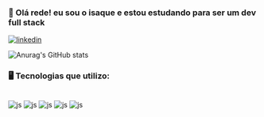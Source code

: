### 👋 Olá rede! eu sou o isaque e estou estudando para ser um dev full stack

 [![linkedin](https://img.shields.io/badge/LinkedIn-0077B5?style=for-the-badge&logo=linkedin&logoColor=white)](https://www.linkedin.com/in/isaquecod/)

![Anurag's GitHub stats](https://github-readme-stats.vercel.app/api?username=izaq-code&show_icons=true&theme=tokyonight) 

### 🖥️ Tecnologias que utilizo:

<div style="display: incline_block"><br/>
    <img aling="center" alt="js" src="https://img.shields.io/badge/JavaScript-F7DF1E?style=for-the-badge&logo=javascript&logoColor=black"/>
    <img aling="center" alt="js" src="https://img.shields.io/badge/HTML5-E34F26?style=for-the-badge&logo=html5&logoColor=white"/> 
    <img aling="center" alt="js" src="https://img.shields.io/badge/CSS3-1572B6?style=for-the-badge&logo=css3&logoColor=white "/> 
    <img aling="center" alt="js" src="https://img.shields.io/badge/Python-14354C?style=for-the-badge&logo=python&logoColor=white"/>
    <img aling="center" alt="js" src="https://img.shields.io/badge/C%2B%2B-00599C?style=for-the-badge&logo=c%2B%2B&logoColor=white"/> 
    </div>
    
